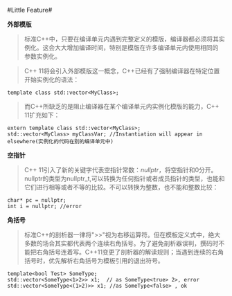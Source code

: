 #Little Feature#

**外部模版**

> 标准C++中，只要在编译单元内遇到完整定义的模版，编译器都必须将其实例化。这会大大增加编译时间，特别是模版在许多编译单元内使用相同的 参数实例化。

> C++ 11将会引入外部模版这一概念，C++已经有了强制编译器在特定位置开始实例化的语法：

	template class std::vector<MyClass>;

> 而C++所缺乏的是阻止编译器在某个编译单元内实例化模版的能力，C++ 11扩充如下：

	extern template class std::vector<MyClass>;
	std::vector<MyClass> myClassVar; //Instantiation will appear in elsewhere(实例化的代码在别的编译单元中)

	
**空指针**

> C++ 11引入了新的关键字代表空指针常数：*nullptr*，将空指针和0分开。nullptr的类型为nullptr_t,可以转换为任何指针或者成员指针的类型，也能和它们进行相等或者不等的比较。不可以转换为整数，也不能和整数比较：

	char* pc = nullptr;
	int i = nullptr; //error
	
**角括号**

> 标准C++的剖析器一律将">>"视为右移运算符。但在模板定义式中，绝大多数的场合其实都代表两个连续右角括号。为了避免剖析器误判，撰码时不能把右角括号连着写。C++11变更了剖析器的解读规则；当遇到连续的右角括号时，优先解析右角括号为模板引用的退出符号。

	template<bool Test> SomeType;
	std::vector<SomeType<1>2>> x1;  // as SomeType<true> 2>, error
	std::vector<SomeType<(1>2)>> x1; //as SomeType<false> , ok